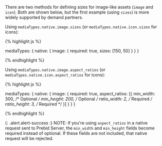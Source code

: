 There are two methods for defining sizes for image-like assets (`image` and `icon`).  Both are shown below, but the first example (using `sizes`) is more widely supported by demand partners.

Using `mediaTypes.native.image.sizes` (or `mediaTypes.native.icon.sizes` for icons):

{% highlight js %}

mediaTypes: {
    native: {
        image: {
            required: true,
            sizes: [150, 50]
        }
    }
}

{% endhighlight %}

Using `mediaTypes.native.image.aspect_ratios` (or `mediaTypes.native.icon.aspect_ratios` for icons):

{% highlight js %}

mediaTypes: {
    native: {
        image: {
            required: true,
            aspect_ratios: [{
                min_width: 300,        /* Optional */
                min_height: 200,       /* Optional */
                ratio_width: 2,        /* Required */
                ratio_height: 3,       /* Required */
         }]
        }
    }
}

{% endhighlight %}

{: .alert.alert-success :}
NOTE: If you're using `aspect_ratios` in a native request sent to Prebid Server, the `min_width` and `min_height` fields become required instead of optional.  If these fields are not included, that native request will be rejected.